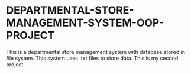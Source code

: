 # DEPARTMENTAL-STORE-MANAGEMENT-SYSTEM-OOP-PROJECT
This is a departmental store management system with database stored in file system. This system uses .txt files to store data. This is my second project.
